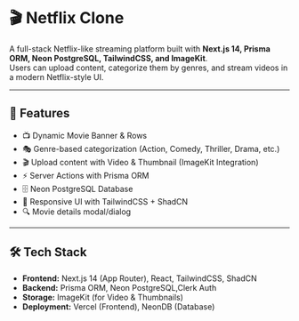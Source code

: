 # 🎬 Netflix Clone

A full-stack Netflix-like streaming platform built with **Next.js 14, Prisma ORM, Neon PostgreSQL, TailwindCSS, and ImageKit**.  
Users can upload content, categorize them by genres, and stream videos in a modern Netflix-style UI.

---

## 🚀 Features
- 📺 Dynamic Movie Banner & Rows
- 🎭 Genre-based categorization (Action, Comedy, Thriller, Drama, etc.)
- 🎬 Upload content with Video & Thumbnail (ImageKit Integration)
- ⚡ Server Actions with Prisma ORM
- 🗄️ Neon PostgreSQL Database
- 🎨 Responsive UI with TailwindCSS + ShadCN
- 🔍 Movie details modal/dialog

---

## 🛠️ Tech Stack
- **Frontend:** Next.js 14 (App Router), React, TailwindCSS, ShadCN
- **Backend:** Prisma ORM, Neon PostgreSQL,Clerk Auth
- **Storage:** ImageKit (for Video & Thumbnails)
- **Deployment:** Vercel (Frontend), NeonDB (Database)

